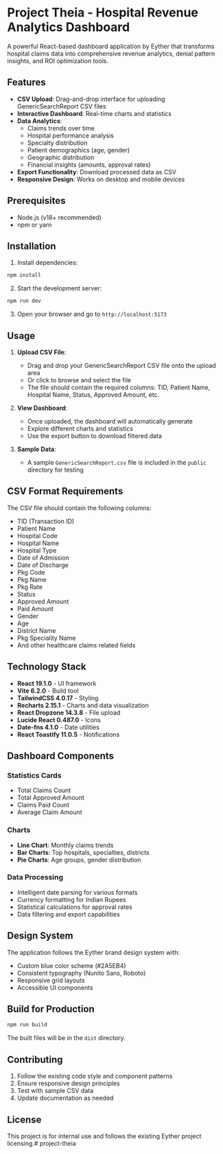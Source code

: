 # Project Theia - Hospital Revenue Analytics Dashboard

A powerful React-based dashboard application by Eyther that transforms hospital claims data into comprehensive revenue analytics, denial pattern insights, and ROI optimization tools.

## Features

- **CSV Upload**: Drag-and-drop interface for uploading GenericSearchReport CSV files
- **Interactive Dashboard**: Real-time charts and statistics
- **Data Analytics**: 
  - Claims trends over time
  - Hospital performance analysis
  - Specialty distribution
  - Patient demographics (age, gender)
  - Geographic distribution
  - Financial insights (amounts, approval rates)
- **Export Functionality**: Download processed data as CSV
- **Responsive Design**: Works on desktop and mobile devices

## Prerequisites

- Node.js (v18+ recommended)
- npm or yarn

## Installation

1. Install dependencies:
```bash
npm install
```

2. Start the development server:
```bash
npm run dev
```

3. Open your browser and go to `http://localhost:5173`

## Usage

1. **Upload CSV File**: 
   - Drag and drop your GenericSearchReport CSV file onto the upload area
   - Or click to browse and select the file
   - The file should contain the required columns: TID, Patient Name, Hospital Name, Status, Approved Amount, etc.

2. **View Dashboard**:
   - Once uploaded, the dashboard will automatically generate
   - Explore different charts and statistics
   - Use the export button to download filtered data

3. **Sample Data**:
   - A sample `GenericSearchReport.csv` file is included in the `public` directory for testing

## CSV Format Requirements

The CSV file should contain the following columns:
- TID (Transaction ID)
- Patient Name
- Hospital Code
- Hospital Name
- Hospital Type
- Date of Admission
- Date of Discharge
- Pkg Code
- Pkg Name
- Pkg Rate
- Status
- Approved Amount
- Paid Amount
- Gender
- Age
- District Name
- Pkg Speciality Name
- And other healthcare claims related fields

## Technology Stack

- **React 19.1.0** - UI framework
- **Vite 6.2.0** - Build tool
- **TailwindCSS 4.0.17** - Styling
- **Recharts 2.15.1** - Charts and data visualization
- **React Dropzone 14.3.8** - File upload
- **Lucide React 0.487.0** - Icons
- **Date-fns 4.1.0** - Date utilities
- **React Toastify 11.0.5** - Notifications

## Dashboard Components

### Statistics Cards
- Total Claims Count
- Total Approved Amount
- Claims Paid Count
- Average Claim Amount

### Charts
- **Line Chart**: Monthly claims trends
- **Bar Charts**: Top hospitals, specialties, districts
- **Pie Charts**: Age groups, gender distribution

### Data Processing
- Intelligent date parsing for various formats
- Currency formatting for Indian Rupees
- Statistical calculations for approval rates
- Data filtering and export capabilities

## Design System

The application follows the Eyther brand design system with:
- Custom blue color scheme (#2A5EB4)
- Consistent typography (Nunito Sans, Roboto)
- Responsive grid layouts
- Accessible UI components

## Build for Production

```bash
npm run build
```

The built files will be in the `dist` directory.

## Contributing

1. Follow the existing code style and component patterns
2. Ensure responsive design principles
3. Test with sample CSV data
4. Update documentation as needed

## License

This project is for internal use and follows the existing Eyther project licensing.# project-theia
